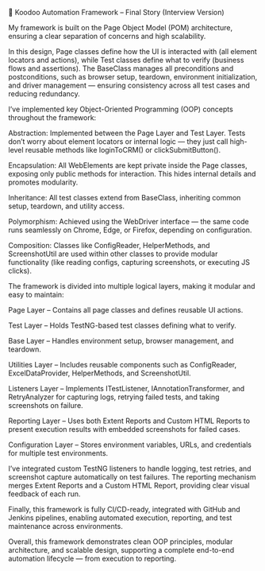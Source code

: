 🚀 Koodoo Automation Framework – Final Story (Interview Version)

My framework is built on the Page Object Model (POM) architecture, ensuring a clear separation of concerns and high scalability.

In this design, Page classes define how the UI is interacted with (all element locators and actions), while Test classes define what to verify (business flows and assertions). The BaseClass manages all preconditions and postconditions, such as browser setup, teardown, environment initialization, and driver management — ensuring consistency across all test cases and reducing redundancy.

I’ve implemented key Object-Oriented Programming (OOP) concepts throughout the framework:

Abstraction: Implemented between the Page Layer and Test Layer. Tests don’t worry about element locators or internal logic — they just call high-level reusable methods like loginToCRM() or clickSubmitButton().

Encapsulation: All WebElements are kept private inside the Page classes, exposing only public methods for interaction. This hides internal details and promotes modularity.

Inheritance: All test classes extend from BaseClass, inheriting common setup, teardown, and utility access.

Polymorphism: Achieved using the WebDriver interface — the same code runs seamlessly on Chrome, Edge, or Firefox, depending on configuration.

Composition: Classes like ConfigReader, HelperMethods, and ScreenshotUtil are used within other classes to provide modular functionality (like reading configs, capturing screenshots, or executing JS clicks).

The framework is divided into multiple logical layers, making it modular and easy to maintain:

Page Layer – Contains all page classes and defines reusable UI actions.

Test Layer – Holds TestNG-based test classes defining what to verify.

Base Layer – Handles environment setup, browser management, and teardown.

Utilities Layer – Includes reusable components such as ConfigReader, ExcelDataProvider, HelperMethods, and ScreenshotUtil.

Listeners Layer – Implements ITestListener, IAnnotationTransformer, and RetryAnalyzer for capturing logs, retrying failed tests, and taking screenshots on failure.

Reporting Layer – Uses both Extent Reports and Custom HTML Reports to present execution results with embedded screenshots for failed cases.

Configuration Layer – Stores environment variables, URLs, and credentials for multiple test environments.

I’ve integrated custom TestNG listeners to handle logging, test retries, and screenshot capture automatically on test failures. The reporting mechanism merges Extent Reports and a Custom HTML Report, providing clear visual feedback of each run.

Finally, this framework is fully CI/CD-ready, integrated with GitHub and Jenkins pipelines, enabling automated execution, reporting, and test maintenance across environments.

Overall, this framework demonstrates clean OOP principles, modular architecture, and scalable design, supporting a complete end-to-end automation lifecycle — from execution to reporting.
